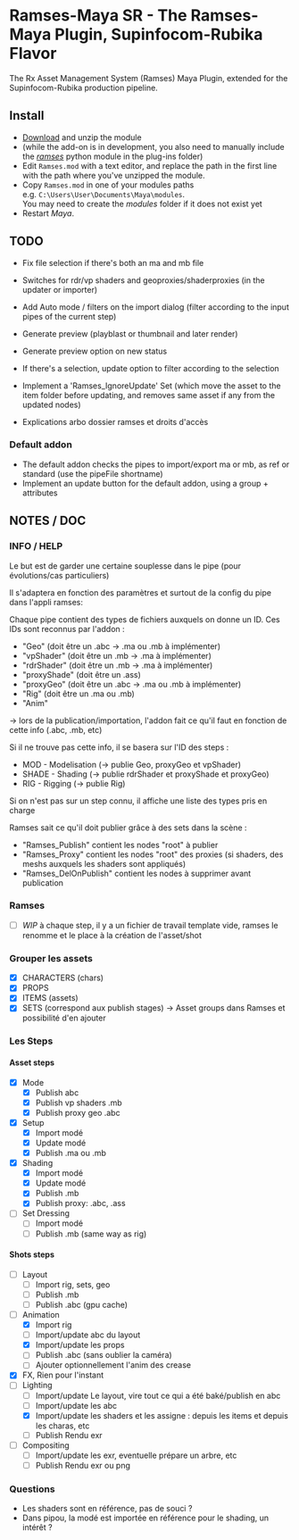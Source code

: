 # Ramses-Maya SR - The Ramses-Maya Plugin, Supinfocom-Rubika Flavor

 The Rx Asset Management System (Ramses) Maya Plugin, extended for the Supinfocom-Rubika production pipeline.

## Install

- [Download](https://github.com/Rainbox-dev/Ramses-Maya/archive/refs/heads/main.zip) and unzip the module
- (while the add-on is in development, you also need to manually include the [*ramses*](https://github.com/Rainbox-dev/Ramses-Py) python module in the plug-ins folder)
- Edit `Ramses.mod` with a text editor, and replace the path in the first line with the path where you've unzipped the module.
- Copy `Ramses.mod` in one of your modules paths  
    e.g. `C:\Users\User\Documents\Maya\modules`.  
    You may need to create the *modules* folder if it does not exist yet
- Restart *Maya*.

## TODO

- Fix file selection if there's both an ma and mb file
- Switches for rdr/vp shaders and geoproxies/shaderproxies (in the updater or importer)
- Add Auto mode / filters on the import dialog (filter according to the input pipes of the current step)
- Generate preview (playblast or thumbnail and later render)
- Generate preview option on new status
- If there's a selection, update option to filter according to the selection
- Implement  a 'Ramses_IgnoreUpdate' Set (which move the asset to the item folder before updating, and removes same asset if any from the updated nodes)

- Explications arbo dossier ramses et droits d'accès

### Default addon

- The default addon checks the pipes to import/export ma or mb, as ref or standard (use the pipeFile shortname)
- Implement an update button for the default addon, using a group + attributes

## NOTES / DOC

### INFO / HELP

Le but est de garder une certaine souplesse dans le pipe (pour évolutions/cas particuliers)

Il s'adaptera en fonction des paramètres et surtout de la config du pipe dans l'appli ramses: 

Chaque pipe contient des types de fichiers auxquels on donne un ID. Ces IDs sont reconnus par l'addon :

- "Geo" (doit être un .abc -> .ma ou .mb à implémenter)
- "vpShader" (doit être un .mb -> .ma à implémenter)
- "rdrShader" (doit être un .mb -> .ma à implémenter)
- "proxyShade" (doit être un .ass)
- "proxyGeo" (doit être un .abc -> .ma ou .mb à implémenter)
- "Rig" (doit être un .ma ou .mb)
- "Anim"

-> lors de la publication/importation, l'addon fait ce qu'il faut en fonction de cette info (.abc, .mb, etc)

Si il ne trouve pas cette info, il se basera sur l'ID des steps :

- MOD - Modelisation (-> publie Geo, proxyGeo et vpShader)
- SHADE - Shading (-> publie rdrShader et proxyShade et proxyGeo)
- RIG - Rigging (-> publie Rig)

Si on n'est pas sur un step connu, il affiche une liste des types pris en charge

Ramses sait ce qu'il doit publier grâce à des sets dans la scène :

- "Ramses_Publish" contient les nodes "root" à publier
- "Ramses_Proxy" contient les nodes "root" des proxies (si shaders, des meshs auxquels les shaders sont appliqués)
- "Ramses_DelOnPublish" contient les nodes à supprimer avant publication

### Ramses

- [ ] *WIP* à chaque step, il y a un fichier de travail template vide, ramses le renomme et le place à la création de l'asset/shot

### Grouper les assets
- [x] CHARACTERS (chars)
- [x] PROPS
- [x] ITEMS (assets)
- [x] SETS (correspond aux publish stages)
-> Asset groups dans Ramses
et possibilité d'en ajouter

### Les Steps

#### Asset steps

- [x] Mode
  - [x] Publish abc
  - [x] Publish vp shaders .mb
  - [x] Publish proxy geo .abc
- [x] Setup
  - [x] Import modé
  - [x] Update modé
  - [x] Publish .ma ou .mb
- [x] Shading
  - [x] Import modé
  - [x] Update modé
  - [x] Publish .mb
  - [x] Publish proxy: .abc, .ass
- [ ] Set Dressing
  - [ ] Import modé
  - [ ] Publish .mb (same way as rig)

#### Shots steps

- [ ] Layout
  - [ ] Import rig, sets, geo
  - [ ] Publish .mb
  - [ ] Publish .abc (gpu cache)
- [ ] Animation
  - [x] Import rig
  - [ ] Import/update abc du layout
  - [x] Import/update les props
  - [ ] Publish .abc (sans oublier la caméra)
  - [ ] Ajouter optionnellement l'anim des crease
- [x] FX, Rien pour l'instant
- [ ] Lighting
  - [ ] Import/update Le layout, vire tout ce qui a été baké/publish en abc
  - [ ] Import/update les abc
  - [x] Import/update les shaders et les assigne : depuis les items et depuis les charas, etc
  - [ ] Publish Rendu exr
- [ ] Compositing
  - [ ] Import/update les exr, eventuelle prépare un arbre, etc
  - [ ] Publish Rendu exr ou png

### Questions

- Les shaders sont en référence, pas de souci ?
- Dans pipou, la modé est importée en référence pour le shading, un intérêt ?
